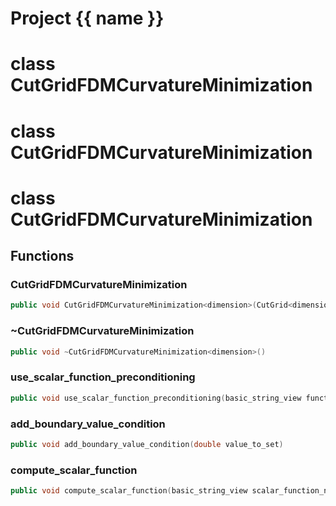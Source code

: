 <script setup>
import {useRoute} from 'vitepress'
const {path} = useRoute()
const tokens = path.split('/')
const words = tokens[2].split('-');
for (let i = 0; i < words.length; i++) {
    words[i] = words[i].charAt(0).toUpperCase() + words[i].slice(1);
    words[i] = words[i].replace('geode', 'Geode')
}
const name = words.join('-');
</script>
# Project {{ name }}

# class CutGridFDMCurvatureMinimization


# class CutGridFDMCurvatureMinimization


# class CutGridFDMCurvatureMinimization


## Functions

### CutGridFDMCurvatureMinimization

```cpp
public void CutGridFDMCurvatureMinimization<dimension>(CutGrid<dimension> & grid, const DataConstraintsManager<dimension> & data_constraints)
```


### ~CutGridFDMCurvatureMinimization

```cpp
public void ~CutGridFDMCurvatureMinimization<dimension>()
```


### use_scalar_function_preconditioning

```cpp
public void use_scalar_function_preconditioning(basic_string_view function_name)
```


### add_boundary_value_condition

```cpp
public void add_boundary_value_condition(double value_to_set)
```


### compute_scalar_function

```cpp
public void compute_scalar_function(basic_string_view scalar_function_name)
```




